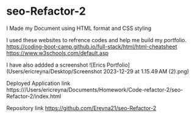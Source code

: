 # seo-Refactor-2
I Made my Document using HTML format and CSS styling

I used these websites to refrence codes and help me build my portfolio.
https://coding-boot-camp.github.io/full-stack/html/html-cheatsheet
https://www.w3schools.com/default.asp


I have also addded a screenshot 
![Erics Portfolio](Users/ericreyna/Desktop/Screenshot 2023-12-29 at 1.15.49 AM (2).png)

Deployed Application link
https:///Users/ericreyna/Documents/Homework/Code-refactor-2/seo-Refactor-2/index.html

Repository link
https://github.com/Ereyna21/seo-Refactor-2
